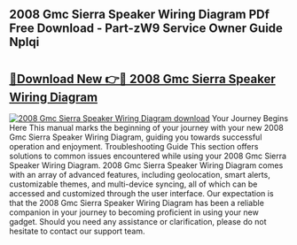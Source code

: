 ## 2008 Gmc Sierra Speaker Wiring Diagram PDf Free Download - Part-zW9 Service Owner Guide Nplqi

# <h2><a href="http://dfskmp.blite.top/?on=2008+Gmc+Sierra+Speaker+Wiring+Diagram">🔗Download New 👉🔴 2008 Gmc Sierra Speaker Wiring Diagram</a></h2>

[![2008 Gmc Sierra Speaker Wiring Diagram download](https://i.imgur.com/lujVjoI.png)](http://dfskmp.blite.top/?on=2008+Gmc+Sierra+Speaker+Wiring+Diagram)
Your Journey Begins Here This manual marks the beginning of your journey with your new 2008 Gmc Sierra Speaker Wiring Diagram, guiding you towards successful operation and enjoyment. Troubleshooting Guide This section offers solutions to common issues encountered while using your 2008 Gmc Sierra Speaker Wiring Diagram. 2008 Gmc Sierra Speaker Wiring Diagram comes with an array of advanced features, including geolocation, smart alerts, customizable themes, and multi-device syncing, all of which can be accessed and customized through the user interface. Our expectation is that the 2008 Gmc Sierra Speaker Wiring Diagram has been a reliable companion in your journey to becoming proficient in using your new gadget. Should you need any assistance or clarification, please do not hesitate to contact our support team.
